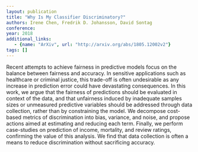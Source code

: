 ```yaml
---
layout: publication
title: "Why Is My Classifier Discriminatory?"
authors: Irene Chen, Fredrik D. Johansson, David Sontag
conference: 
year: 2018
additional_links: 
   - {name: "ArXiv", url: "http://arxiv.org/abs/1805.12002v2"}
tags: []
---
```

Recent attempts to achieve fairness in predictive models focus on the balance
between fairness and accuracy. In sensitive applications such as healthcare or
criminal justice, this trade-off is often undesirable as any increase in
prediction error could have devastating consequences. In this work, we argue
that the fairness of predictions should be evaluated in context of the data,
and that unfairness induced by inadequate samples sizes or unmeasured
predictive variables should be addressed through data collection, rather than
by constraining the model. We decompose cost-based metrics of discrimination
into bias, variance, and noise, and propose actions aimed at estimating and
reducing each term. Finally, we perform case-studies on prediction of income,
mortality, and review ratings, confirming the value of this analysis. We find
that data collection is often a means to reduce discrimination without
sacrificing accuracy.